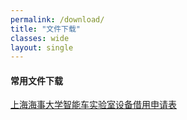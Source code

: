 ```yaml
---
permalink: /download/
title: "文件下载"
classes: wide
layout: single
---
```

#### 常用文件下载
[上海海事大学智能车实验室设备借用申请表][link1] <br>

[link1]:http://qm.qq.com/cgi-bin/qm/qr?_wv=1027&k=sii_BPPOQo-jCd0kfAE0IkyNxGe4Hhi1&authKey=hBYugn9iFp8vlvmd%2B62ZMEcN0gIWFmP4S7e%2BFDouc%2FMoD6%2Bks0W%2B6jSAJic52adX&noverify=0&group_code=337582573
